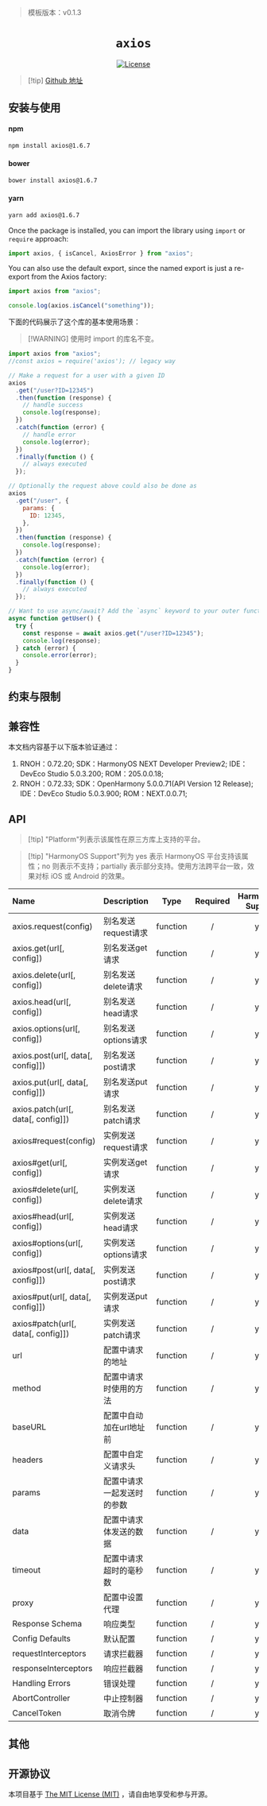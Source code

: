 > 模板版本：v0.1.3

<p align="center">
  <h1 align="center"> <code>axios</code> </h1>
</p>
<p align="center">
    <a href="https://github.com/axios/axios/blob/v1.x/LICENSE">
        <img src="https://img.shields.io/badge/license-MIT-green.svg" alt="License" />
    </a>
</p>

> [!tip] [Github 地址](https://github.com/axios/axios)

## 安装与使用

#### **npm**

```bash
npm install axios@1.6.7
```

#### **bower**

```bash
bower install axios@1.6.7
```

#### **yarn**

```bash
yarn add axios@1.6.7
```

Once the package is installed, you can import the library using `import` or `require` approach:

```js
import axios, { isCancel, AxiosError } from "axios";
```

You can also use the default export, since the named export is just a re-export from the Axios factory:

```js
import axios from "axios";

console.log(axios.isCancel("something"));
```

<!-- tabs:end -->

下面的代码展示了这个库的基本使用场景：

> [!WARNING] 使用时 import 的库名不变。

```js
import axios from "axios";
//const axios = require('axios'); // legacy way

// Make a request for a user with a given ID
axios
  .get("/user?ID=12345")
  .then(function (response) {
    // handle success
    console.log(response);
  })
  .catch(function (error) {
    // handle error
    console.log(error);
  })
  .finally(function () {
    // always executed
  });

// Optionally the request above could also be done as
axios
  .get("/user", {
    params: {
      ID: 12345,
    },
  })
  .then(function (response) {
    console.log(response);
  })
  .catch(function (error) {
    console.log(error);
  })
  .finally(function () {
    // always executed
  });

// Want to use async/await? Add the `async` keyword to your outer function/method.
async function getUser() {
  try {
    const response = await axios.get("/user?ID=12345");
    console.log(response);
  } catch (error) {
    console.error(error);
  }
}
```

## 约束与限制

## 兼容性

本文档内容基于以下版本验证通过：

1. RNOH：0.72.20; SDK：HarmonyOS NEXT Developer Preview2; IDE：DevEco Studio 5.0.3.200; ROM：205.0.0.18;
2. RNOH：0.72.33; SDK：OpenHarmony 5.0.0.71(API Version 12 Release); IDE：DevEco Studio 5.0.3.900; ROM：NEXT.0.0.71;

## API

> [!tip] "Platform"列表示该属性在原三方库上支持的平台。

> [!tip] "HarmonyOS Support"列为 yes 表示 HarmonyOS 平台支持该属性；no 则表示不支持；partially 表示部分支持。使用方法跨平台一致，效果对标 iOS 或 Android 的效果。

| Name                               | Description                |   Type   | Required | HarmonyOS Support |
| :--------------------------------- | -------------------------- | :------: | :------: | :---------------: |
| axios.request(config)              | 别名发送request请求        | function |    /     |        yes        |
| axios.get(url[, config])           | 别名发送get请求            | function |    /     |        yes        |
| axios.delete(url[, config])        | 别名发送delete请求         | function |    /     |        yes        |
| axios.head(url[, config])          | 别名发送head请求           | function |    /     |        yes        |
| axios.options(url[, config])       | 别名发送options请求        | function |    /     |        yes        |
| axios.post(url[, data[, config]])  | 别名发送post请求           | function |    /     |        yes        |
| axios.put(url[, data[, config]])   | 别名发送put请求            | function |    /     |        yes        |
| axios.patch(url[, data[, config]]) | 别名发送patch请求          | function |    /     |        yes        |
| axios#request(config)              | 实例发送request请求        | function |    /     |        yes        |
| axios#get(url[, config])           | 实例发送get请求            | function |    /     |        yes        |
| axios#delete(url[, config])        | 实例发送delete请求         | function |    /     |        yes        |
| axios#head(url[, config])          | 实例发送head请求           | function |    /     |        yes        |
| axios#options(url[, config])       | 实例发送options请求        | function |    /     |        yes        |
| axios#post(url[, data[, config]])  | 实例发送post请求           | function |    /     |        yes        |
| axios#put(url[, data[, config]])   | 实例发送put请求            | function |    /     |        yes        |
| axios#patch(url[, data[, config]]) | 实例发送patch请求          | function |    /     |        yes        |
| url                                | 配置中请求的地址           | function |    /     |        yes        |
| method                             | 配置中请求时使用的方法     | function |    /     |        yes        |
| baseURL                            | 配置中自动加在url地址前    | function |    /     |        yes        |
| headers                            | 配置中自定义请求头         | function |    /     |        yes        |
| params                             | 配置中请求一起发送时的参数 | function |    /     |        yes        |
| data                               | 配置中请求体发送的数据     | function |    /     |        yes        |
| timeout                            | 配置中请求超时的毫秒数     | function |    /     |        yes        |
| proxy                              | 配置中设置代理             | function |    /     |        yes        |
| Response Schema                    | 响应类型                   | function |    /     |        yes        |
| Config Defaults                    | 默认配置                   | function |    /     |        yes        |
| requestInterceptors                | 请求拦截器                 | function |    /     |        yes        |
| responseInterceptors               | 响应拦截器                 | function |    /     |        yes        |
| Handling Errors                    | 错误处理                   | function |    /     |        yes        |
| AbortController                    | 中止控制器                 | function |    /     |        yes        |
| CancelToken                        | 取消令牌                   | function |    /     |        yes        |

## 其他

## 开源协议

本项目基于 [The MIT License (MIT)](https://github.com/Kureev/react-native-blur/blob/master/LICENSE) ，请自由地享受和参与开源。
